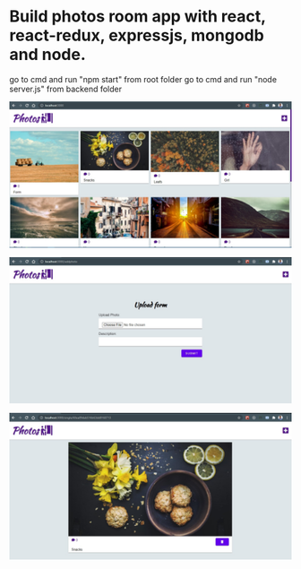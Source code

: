 # Build photos room app with react, react-redux, expressjs, mongodb and node.

go to cmd and run "npm start" from root folder
go to cmd and run "node server.js" from backend folder

![home screen](https://github.com/vulchivijay/photosroom/blob/main/public/assets/screenshots/Photosroom%231-homepage.jpg)

![upload screen](https://github.com/vulchivijay/photosroom/blob/main/public/assets/screenshots/Photosroom%231-uploadpage.jpg)

![single screen](https://github.com/vulchivijay/photosroom/blob/main/public/assets/screenshots/Photosroom%231-singlephoto-page.jpg)

